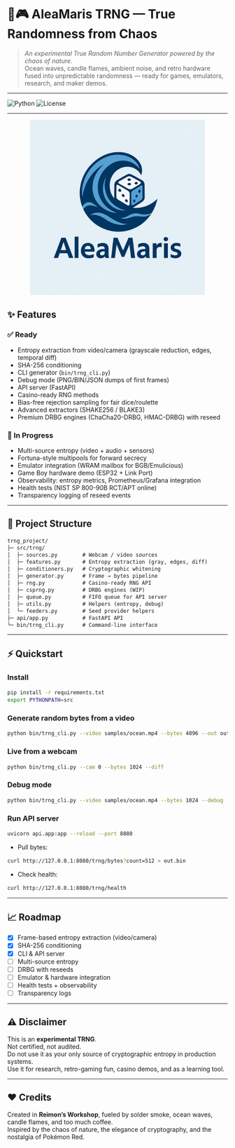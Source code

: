 # 🌊🎮 AleaMaris TRNG — True Randomness from Chaos

> *An experimental True Random Number Generator powered by the chaos of nature.*  
> Ocean waves, candle flames, ambient noise, and retro hardware fused into unpredictable randomness — ready for games, emulators, research, and maker demos.

---

![Python](https://img.shields.io/badge/python-3.11-blue?style=for-the-badge&logo=python)
![License](https://img.shields.io/badge/license-MIT-black?style=for-the-badge)

---

<p align="center">
  <img src="aleamaris_logo.png" alt="AleaMaris Logo" width="400"/>
</p>

## ✨ Features

### ✅ Ready
- Entropy extraction from video/camera (grayscale reduction, edges, temporal diff)
- SHA-256 conditioning
- CLI generator (`bin/trng_cli.py`)
- Debug mode (PNG/BIN/JSON dumps of first frames)
- API server (FastAPI)
- Casino-ready RNG methods
- Bias-free rejection sampling for fair dice/roulette
- Advanced extractors (SHAKE256 / BLAKE3)
- Premium DRBG engines (ChaCha20-DRBG, HMAC-DRBG) with reseed

### 🔧 In Progress
- Multi-source entropy (video + audio + sensors)
- Fortuna-style multipools for forward secrecy
- Emulator integration (WRAM mailbox for BGB/Emulicious)
- Game Boy hardware demo (ESP32 + Link Port)
- Observability: entropy metrics, Prometheus/Grafana integration
- Health tests (NIST SP 800-90B RCT/APT online)
- Transparency logging of reseed events
---

## 🧩 Project Structure

```
trng_project/
├─ src/trng/
│  ├─ sources.py        # Webcam / video sources
│  ├─ features.py       # Entropy extraction (gray, edges, diff)
│  ├─ conditioners.py   # Cryptographic whitening
│  ├─ generator.py      # Frame → bytes pipeline
│  ├─ rng.py            # Casino-ready RNG API
│  ├─ csprng.py         # DRBG engines (WIP)
│  ├─ queue.py          # FIFO queue for API server
│  ├─ utils.py          # Helpers (entropy, debug)
│  └─ feeders.py        # Seed provider helpers
├─ api/app.py           # FastAPI API
└─ bin/trng_cli.py      # Command-line interface
```

---

## ⚡ Quickstart

### Install
```bash
pip install -r requirements.txt
export PYTHONPATH=src
```

### Generate random bytes from a video
```bash
python bin/trng_cli.py --video samples/ocean.mp4 --bytes 4096 --out out.bin
```

### Live from a webcam
```bash
python bin/trng_cli.py --cam 0 --bytes 1024 --diff
```

### Debug mode
```bash
python bin/trng_cli.py --video samples/ocean.mp4 --bytes 1024 --debug --debug-frames 5
```

### Run API server
```bash
uvicorn api.app:app --reload --port 8080
```

- Pull bytes:
```bash
curl http://127.0.0.1:8080/trng/bytes?count=512 > out.bin
```

- Check health:
```bash
curl http://127.0.0.1:8080/trng/health
```

---

## 📈 Roadmap

- [x] Frame-based entropy extraction (video/camera)
- [x] SHA-256 conditioning
- [x] CLI & API server
- [ ] Multi-source entropy
- [ ] DRBG with reseeds
- [ ] Emulator & hardware integration
- [ ] Health tests + observability
- [ ] Transparency logs

---

## ⚠️ Disclaimer

This is an **experimental TRNG**.  
Not certified, not audited.  
Do not use it as your only source of cryptographic entropy in production systems.  
Use it for research, retro-gaming fun, casino demos, and as a learning tool.

---

## ❤️ Credits

Created in **Reimon’s Workshop**, fueled by solder smoke, ocean waves, candle flames, and too much coffee.  
Inspired by the chaos of nature, the elegance of cryptography, and the nostalgia of Pokémon Red.
